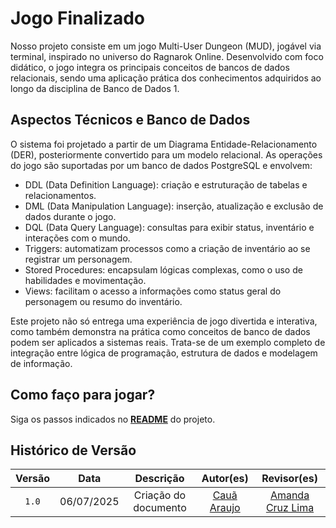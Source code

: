 # Jogo Finalizado

Nosso projeto consiste em um jogo Multi-User Dungeon (MUD), jogável via terminal, inspirado no universo do Ragnarok Online. Desenvolvido com foco didático, o jogo integra os principais conceitos de bancos de dados relacionais, sendo uma aplicação prática dos conhecimentos adquiridos ao longo da disciplina de Banco de Dados 1.

## Aspectos Técnicos e Banco de Dados
O sistema foi projetado a partir de um Diagrama Entidade-Relacionamento (DER), posteriormente convertido para um modelo relacional. As operações do jogo são suportadas por um banco de dados PostgreSQL e envolvem:

- DDL (Data Definition Language): criação e estruturação de tabelas e relacionamentos.
- DML (Data Manipulation Language): inserção, atualização e exclusão de dados durante o jogo.
- DQL (Data Query Language): consultas para exibir status, inventário e interações com o mundo.
- Triggers: automatizam processos como a criação de inventário ao se registrar um personagem.
- Stored Procedures: encapsulam lógicas complexas, como o uso de habilidades e movimentação.
- Views: facilitam o acesso a informações como status geral do personagem ou resumo do inventário.

Este projeto não só entrega uma experiência de jogo divertida e interativa, como também demonstra na prática como conceitos de banco de dados podem ser aplicados a sistemas reais. Trata-se de um exemplo completo de integração entre lógica de programação, estrutura de dados e modelagem de informação.

## Como faço para jogar?

Siga os passos indicados no [**README**](https://github.com/SBD1/2025.1_Ragnarok/blob/main/README.md) do projeto.

## Histórico de Versão

|  Versão  |     Data     | Descrição | Autor(es) | Revisor(es) |
| :------: | :----------: | :-----------: | :---------: | :---------: |
| `1.0` | 06/07/2025 | Criação do documento | [Cauã Araujo](https://github.com/caua08) | [Amanda Cruz Lima](https://github.com/mandicrz) |